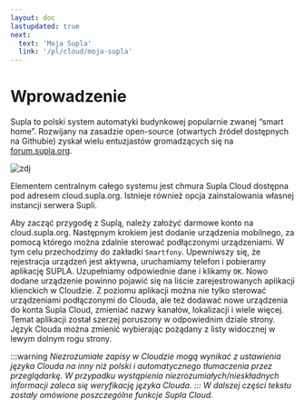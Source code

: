 ```yaml
---
layout: doc
lastupdated: true
next:
  text: 'Moja Supla'
  link: '/pl/cloud/moja-supla'
---
```

# Wprowadzenie

Supla to polski system automatyki budynkowej popularnie zwanej “smart home”. Rozwijany na zasadzie open-source (otwartych źródeł dostępnych na Githubie) zyskał wielu entuzjastów gromadzących się na [forum.supla.org](https://forum.supla.org/index.php).

![zdj](/img/pl/cloud/wprowadzenie/supla_diagram_2.png)

Elementem centralnym całego systemu jest chmura Supla Cloud dostępna pod adresem cloud.supla.org. Istnieje również opcja zainstalowania własnej instancji serwera Supli.

Aby zacząć przygodę z Suplą, należy założyć darmowe konto na cloud.supla.org. Następnym krokiem jest dodanie urządzenia mobilnego, za pomocą którego można zdalnie sterować podłączonymi urządzeniami. W tym celu przechodzimy do zakładki `Smartfony`. Upewniwszy się, że rejestracja urządzeń jest aktywna, uruchamiamy telefon i pobieramy aplikację SUPLA. Uzupełniamy odpowiednie dane i klikamy `OK`. Nowo dodane urządzenie powinno pojawić się na liście zarejestrowanych aplikacji klienckich w Cloudzie. Z poziomu aplikacji można nie tylko sterować urządzeniami podłączonymi do Clouda, ale też dodawać nowe urządzenia do konta Supla Cloud, zmieniać nazwy kanałów, lokalizacji i wiele więcej. 
Temat aplikacji został szerzej poruszony w odpowiednim dziale strony.
Język Clouda można zmienić wybierając pożądany z listy widocznej w lewym dolnym rogu strony.

:::warning <i/>
Niezrozumiałe zapisy w Cloudzie mogą wynikać z ustawienia języka Clouda na inny niż polski i automatycznego tłumaczenia przez przeglądarkę. W przypadku wystąpienia niezrozumiałych/nieskładnych informacji zaleca się weryfikację języka Clouda.
:::
W dalszej części tekstu zostały omówione poszczególne funkcje Supla Cloud.